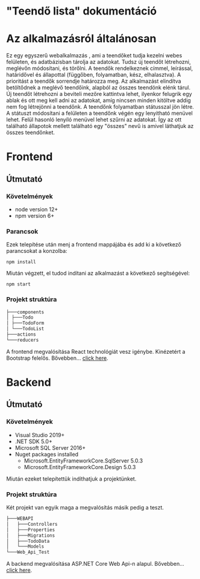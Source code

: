 # "Teendő lista" dokumentáció


# Az alkalmazásról általánosan
Ez egy egyszerű webalkalmazás , ami a teendőket tudja kezelni webes felületen, és adatbázisban tárolja az adatokat. Tudsz új teendőt létrehozni, meglévőn módosítani, és  törőlni. A teendők rendelkeznek címmel, leírással, határidővel és állapottal (függőben, folyamatban, kész, elhalasztva). A prioritást a teendők sorrendje határozza meg.
Az alkalmazást elindítva betöltődnek a meglévő teendőink, alapból az összes teendönk elénk tárul. Új teendőt létrehozni a beviteli mezőre kattintva lehet, ilyenkor felugrik egy ablak és ott meg kell adni az adatokat, amíg nincsen minden kitöltve addig nem fog létrejönni a teendőnk. A teendőnk folyamatban státusszal jön létre. A státuszt módosítani a felületen a teendőnk végén egy lenyitható menüvel lehet. Felül hasonló lenyíló menüvel lehet szűrni az adatokat. Így az ott található állapotok mellett található egy "összes" nevű is amivel láthatjuk az összes teendőnket.
 
 # Frontend
 
 ## Útmutató
 
 ### Követelmények
 
- node version 12+
- npm version 6+
 
 ### Parancsok
Ezek telepítése után menj a frontend mappájába és add ki a következő parancsokat a konzolba:

```
npm install
```

Miután végzett, el tudod indítani az alkalmazást a következő segítségével:

```
npm start
```
### Projekt struktúra

```bash
├───components
│ ├───Todo
│ ├───TodoForm
│ └───TodoList
├───actions
└───reducers
```

A frontend megvalósítása React technológiát vesz igénybe. Kinézetért a Bootstrap felelős. Bővebben...
[click here](todo-react/README.md).


# Backend

## Útmutató

 ### Követelmények
 
 - Visual Studio 2019+
 - .NET SDK 5.0+
 - Microsoft SQL Server 2016+
 - Nuget packages installed
   - Microsoft.EntityFrameworkCore.SqlServer 5.0.3
   - Microsoft.EntityFrameworkCore.Design 5.0.3

Miután ezeket telepítettük indíthatjuk a projektünket.

### Projekt struktúra

Két projekt van egyik maga a megvalósítás másik pedig a teszt.

```bash
├───WEBAPI
│   ├───Controllers
│   ├───Properties
│   ├───Migrations
│   ├───TodoData  
│   └───Models
└───Web_Api_Test
```

A backend megvalósítása ASP.NET Core Web Api-n alapul. Bővebben...
[click here](WebAPI/README.md).

